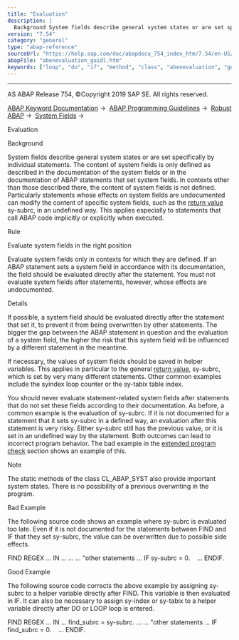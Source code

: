 ```yaml
---
title: "Evaluation"
description: |
  Background System fields describe general system states or are set specifically by individual statements. The content of system fields is only defined as described in the documentation of the system fields or in the documentation of ABAP statements that set system fields. In contexts other than thos
version: "7.54"
category: "general"
type: "abap-reference"
sourceUrl: "https://help.sap.com/doc/abapdocu_754_index_htm/7.54/en-US/abenevaluation_guidl.htm"
abapFile: "abenevaluation_guidl.htm"
keywords: ["loop", "do", "if", "method", "class", "abenevaluation", "guidl"]
---
```


* * *

AS ABAP Release 754, ©Copyright 2019 SAP SE. All rights reserved.

[ABAP Keyword Documentation](https://help.sap.com/doc/abapdocu_754_index_htm/7.54/en-US/abenabap.htm) →  [ABAP Programming Guidelines](https://help.sap.com/doc/abapdocu_754_index_htm/7.54/en-US/abenabap_pgl.htm) →  [Robust ABAP](https://help.sap.com/doc/abapdocu_754_index_htm/7.54/en-US/abenrobust_abap_guidl.htm) →  [System Fields](https://help.sap.com/doc/abapdocu_754_index_htm/7.54/en-US/abensystem_fields_guidl.htm) → 

Evaluation

Background

System fields describe general system states or are set specifically by individual statements. The content of system fields is only defined as described in the documentation of the system fields or in the documentation of ABAP statements that set system fields. In contexts other than those described there, the content of system fields is not defined. Particularly statements whose effects on system fields are undocumented can modify the content of specific system fields, such as the [return value](https://help.sap.com/doc/abapdocu_754_index_htm/7.54/en-US/abenreturn_value_guidl.htm "Guideline") sy-subrc, in an undefined way. This applies especially to statements that call ABAP code implicitly or explicitly when executed.

Rule

Evaluate system fields in the right position

Evaluate system fields only in contexts for which they are defined. If an ABAP statement sets a system field in accordance with its documentation, the field should be evaluated directly after the statement. You must not evaluate system fields after statements, however, whose effects are undocumented.

Details

If possible, a system field should be evaluated directly after the statement that set it, to prevent it from being overwritten by other statements. The bigger the gap between the ABAP statement in question and the evaluation of a system field, the higher the risk that this system field will be influenced by a different statement in the meantime.

If necessary, the values of system fields should be saved in helper variables. This applies in particular to the general [return value](https://help.sap.com/doc/abapdocu_754_index_htm/7.54/en-US/abenreturn_value_guidl.htm "Guideline"), sy-subrc, which is set by very many different statements. Other common examples include the syindex loop counter or the sy-tabix table index.

You should never evaluate statement-related system fields after statements that do not set these fields according to their documentation. As before, a common example is the evaluation of sy-subrc. If it is not documented for a statement that it sets sy-subrc in a defined way, an evaluation after this statement is very risky. Either sy-subrc still has the previous value, or it is set in an undefined way by the statement. Both outcomes can lead to incorrect program behavior. The bad example in the [extended program check](https://help.sap.com/doc/abapdocu_754_index_htm/7.54/en-US/abenextended_program_check_guidl.htm "Guideline") section shows an example of this.

Note

The static methods of the class CL\_ABAP\_SYST also provide important system states. There is no possibility of a previous overwriting in the program.

Bad Example

The following source code shows an example where sy-subrc is evaluated too late. Even if it is not documented for the statements between FIND and IF that they set sy-subrc, the value can be overwritten due to possible side effects.

FIND REGEX ... IN ...
...
... "other statements
...
IF sy-subrc = 0.
   ...
ENDIF.

Good Example

The following source code corrects the above example by assigning sy-subrc to a helper variable directly after FIND. This variable is then evaluated in IF. It can also be necessary to assign sy-index or sy-tabix to a helper variable directly after DO or LOOP loop is entered.

FIND REGEX ... IN ...
find\_subrc = sy-subrc.
...
... "other statements
...
IF find\_subrc = 0.
   ...
ENDIF.